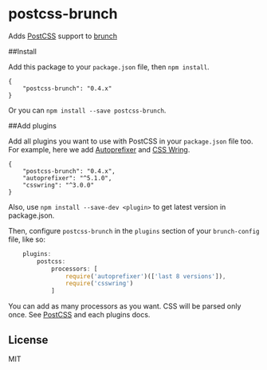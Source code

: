 postcss-brunch
==============

Adds [PostCSS](https://github.com/ai/postcss) support to [brunch](https://github.com/brunch/brunch)


##Install

Add this package to your `package.json` file, then `npm install`.

	{
		"postcss-brunch": "0.4.x"
	}

Or you can `npm install --save postcss-brunch`.

##Add plugins

Add all plugins you want to use with PostCSS in your `package.json` file too. For example, here we add [Autoprefixer](https://github.com/ai/autoprefixer) and [CSS Wring](https://github.com/hail2u/node-csswring).

	{
		"postcss-brunch": "0.4.x",
		"autoprefixer": "^5.1.0",
		"csswring": "^3.0.0"
	}

Also, use `npm install --save-dev <plugin>` to get latest version in package.json.

Then, configure `postcss-brunch` in the `plugins` section of your `brunch-config` file, like so:

```javascript
	plugins:
		postcss:
			processors: [
				require('autoprefixer')(['last 8 versions']),
				require('csswring')
			]
```

You can add as many processors as you want. CSS will be parsed only once. See [PostCSS](https://github.com/ai/postcss) and each plugins docs.

## License

MIT

